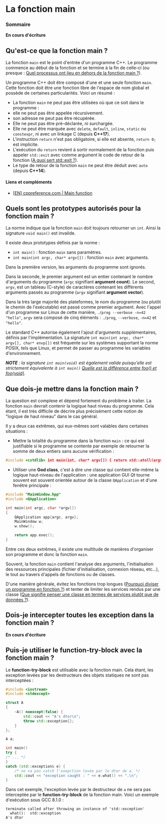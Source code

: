 # La fonction main

### Sommaire

**En cours d'écriture**

## Qu'est-ce que la fonction main ?

La fonction ```main``` est le point d'entrée d'un programme C++. Le programme commence au début de la fonction et se termine à la fin de celle-ci (ou presque : [Quel processus ont lieu en dehors de la fonction main ?](https://github.com/cpp-faq/cpp-faq/tree/develop/faq/fr-FR/.faq/404.md)).

Un programme C++ doit être composé d'une et une seule fonction  ```main```. Cette fonction doit être une fonction libre de l'espace de nom global et possède de certaines particularités. Voici un résumé :
 - La fonction ```main``` ne peut pas être utilisées où que ce soit dans le programme :
  - elle ne peut pas être appelée récursivement.
  - son adresse ne peut pas être récupérée.
 - Elle ne peut pas être pré-déclarée, ni surchargée.
 - Elle ne peut être marquée avec ```delete```, ```default```, ```inline```, ```static``` ou ```constexpr```, ni avec un linkage C (depuis **C++17**).
 - L'instruction ```return``` n'est pas obligatoire, si elle est absente, ```return 0;``` est implicite.
 - L'exécution du ```return``` revient à sortir normalement de la fonction puis appeler ```std::exit``` avec comme argument le code de retour de la fonction ([A quoi sert std::exit ?](https://github.com/cpp-faq/cpp-faq/tree/develop/faq/fr-FR/.faq/404.md)).
 - Le type de retour de la fonction ```main``` ne peut être déduit avec ```auto``` (depuis **C++14**).

#### Liens et compléments
 - [[EN] cppreference.com | Main function](http://en.cppreference.com/w/cpp/language/main_function)

## Quels sont les prototypes autorisés pour la fonction main ?

La norme indique que la fonction ```main``` doit toujours retourner un ```int```. Ainsi la signature ```void main()``` est invalide.

Il existe deux prototypes définis par la norme :
 - ```int main()``` : fonction ```main``` sans paramètres.
 - ```int main(int argc, char* argv[])``` : fonction ```main``` avec arguments.

Dans la première version, les arguments du programme sont ignorés.

Dans la seconde, le premier argument est un entier contenant le nombre d'arguments du programme (```argc``` signifiant **argument count**). Le second, ```argv```, est un tableau (C-style) de caractères contenant les différents arguments passés au programme (```argv``` signifiant **argument vector**).

Dans la très large majorité des plateformes, le nom du programme (ou plutôt le chemin de l'exécutable) est passé comme premier argument. Avec l'appel d'un programme sur Linux de cette manière, ```./prog --verbose -n=42 "hello"```, ```argv``` sera composé de cinq éléments : ```./prog```, ```--verbose```, ```-n=42``` et ```"hello"```.

Le standard C++ autorise également l'ajout d'arguments supplémentaires, définis par l'implémentation. La signature ```int main(int argc, char* argv[], char* envp[])``` est fréquente sur les systèmes supportant la norme POSIX, tels que Linux, et permet de passer au programme les variables d'environnement.

***NOTE*** *: la signature ```int main(void)``` est également valide puisqu'elle est strictement équivalente à ```int main()``` [Quelle est la différence entre foo() et foo(void)](github.com/cpp-faq/cpp-faq/tree/develop/faq/fr-FR/.faq/404.md).*

## Que dois-je mettre dans la fonction main ?

La question est complexe et dépend fortement du problème à traiter.
La fonction ```main``` devrait contenir la logique haut niveau du programme. Cela étant, il est très difficile de décrire plus précisément cette notion de "logique de haut niveau" dans le cas général.

Il y a deux cas extrêmes, qui eux-mêmes sont valables dans certaines situations :
 - Mettre la totalité du programme dans la fonction ```main``` : ce qui est justifiable si le programme se contente par exemple de retourner la somme de deux entiers sans aucune vérification :

 ```cpp
 #include <cstdlib> int main(int, char* argv[]) { return std::atoll(argv[1]) + std::atoll(argv[2])}
 ```

 - Utiliser une **God class**, c'est à dire une classe qui contient elle-même la logique haut-niveau de l'application : une application GUI *Qt* tourne souvent est souvent orientée autour de la classe ```QApplication``` et d'une fenêtre principale :

 ```cpp
 #include "MainWindow.hpp"
 #include <QApplication>

 int main(int argc, char *argv[])
 {
     QApplication app{argc, argv};
     MainWindow w;
     w.show();

     return app.exec();
 }
 ```

Entre ces deux extrêmes, il existe une multitude de manières d'organiser son programme et donc la fonction ```main```.

Souvent, la fonction ```main``` contient l'analyse des arguments, l'initialisation des ressources principales (fichier d'initialisation, connexion réseau, etc...), le tout au travers d'appels de fonctions ou de classes.

 D'une manière générale, évitez les fonctions trop longues ([Pourquoi diviser un programme en fonction ?](https://github.com/cpp-faq/cpp-faq/blob/master/faq/fr-FR/05%20-%20Les%20fonctions/README.md#pourquoi-diviser-mon-programme-en-fonctions-)) et tenter de limiter les services rendus par une classe ([Que signifie penser une classe en termes de services plutôt que de données ?](https://github.com/cpp-faq/cpp-faq/tree/develop/faq/fr-FR/.faq/404.md)).

## Dois-je intercepter toutes les exception dans la fonction main ?

**En cours d'écriture**

## Puis-je utiliser le function-try-block avec la fonction main ?

Le **function-try-block** est utilisable avec la fonction main. Cela étant, les exception levées par les destructeurs des objets statiques ne sont pas interceptées :

```cpp
#include <iostream>
#include <stdexcept>

struct A
{
    ~A() noexcept(false) {
        std::cout << "A's dtor\n";
        throw std::exception{};
    }   
};

A a;

int main()
try {
/* ... */
}
catch (std::exception& e) {
    /* ne va pas catch l'exepction levée par le dtor de a. */
    std::cout << "exception caught : " << e.what() << ".\n";
}
```

Dans cet exemple, l'exception levée par le destructeur de ```a``` ne sera pas interceptée par le **function-try-block** de la fonction main. Voici un exemple d'exécution sous GCC 8.1.0 :
```
terminate called after throwing an instance of 'std::exception'
  what():  std::exception
A's dtor
```

